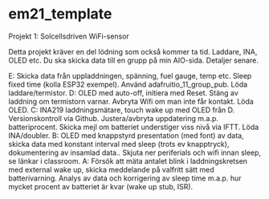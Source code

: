 # em21_template

Projekt 1: Solcellsdriven WiFi-sensor

Detta projekt kräver en del lödning som också kommer ta tid. Laddare, INA, OLED etc.
Du ska skicka data till en grupp på min AIO-sida. Detaljer senare.

E:	Skicka data från uppladdningen, spänning, fuel gauge, temp etc. 
	Sleep fixed time (kolla ESP32 exempel). Använd adafruitio_11_group_pub. 
	Löda laddare/termistor.
D:	OLED med auto-off, initiera med Reset. Stäng av laddning om termistorn varnar. 
	Avbryta Wifi om man inte får kontakt. Löda OLED.
C:	INA219 laddningsmätare, touch wake up med OLED från D. Versionskontroll via 
	Github. Justera/avbryta uppdatering m.a.p. batteriprocent. Skicka mejl om
	batteriet understiger viss nivå via IFTT.
	Löda INA/doubler.
B:	OLED med knappstyrd presentation (med font) av data, skicka data med 
	konstant interval med sleep (trots ev knapptryck), dokumentering av 
	insamlad data.. Skjuta ner periferials och wifi innan sleep, se länkar i classroom.
A:	Försök att mäta antalet blink i laddningskretsen med external wake up, skicka 
	meddelande på valfritt sätt med batterivarning.
	Analys av data och korrigering av sleep time m.a.p. hur mycket procent av
	batteriet är kvar (wake up stub, ISR).

